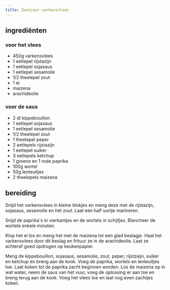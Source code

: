 ```yaml
---
title: Zoetzuur varkensvlees
---
```


## ingrediënten

### voor het vlees
* 450g varkensvlees
* 1 eetlepel rijstazijn
* 1 eetlepel sojasaus
* 1 eetlepel sesamolie
* 1/2 theelepel zout
* 1 ei
* maizena
* arachideolie

### voor de saus
* 2 dl kippebouillon
* 1 eetlepel sojasaus
* 1 eetlepel sesamolie
* 1/2 theelepel zout
* 1 theelepel peper
* 2 eetlepels rijstazijn
* 1 eetlepel suiker
* 3 eetlepels ketchup
* 1 groene en 1 rode paprika
* 100g wortel
* 50g lenteuitjes
* 2 theelepels maizena

##  bereiding 

Snijd het varkensvlees in kleine blokjes en meng deze met de rijstazijn, sojasaus, sesamolie en het zout. Laat een half uurtje marineren.

Snijd de paprika's in vierkantjes en de wortels in schijfjes. Blancheer de wortels enkele minuten.

Klop het ei los en meng het met de maizena tot een glad beslagje. Haal het varkensvlees door dit beslag en frituur ze in de arachideolie. Laat ze achteraf goed opdrogen op keukenpapier.

Meng de kippebouillon, sojasaus, sesamolie, zout, peper, rijstzaijn, suiker en ketchup en breng aan de kook. Voeg de paprika, wortels en lenteuitjes toe. Laat koken tot de paprika zacht beginnen worden. Los de maizena op in wat water, neem de saus van het vuur, voeg de oplossing er aan toe en breng terug aan de kook. Voeg het vlees toe en laat nog even zachtjes koken.

